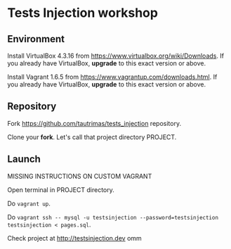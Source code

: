 # Tests Injection workshop

## Environment

Install VirtualBox 4.3.16 from https://www.virtualbox.org/wiki/Downloads. If you already have VirtualBox, **upgrade** to this exact version or above.

Install Vagrant 1.6.5 from https://www.vagrantup.com/downloads.html. If you already have VirtualBox, **upgrade** to this exact version or above.

## Repository

Fork https://github.com/tautrimas/tests_injection repository.

Clone your **fork**. Let's call that project directory PROJECT.

## Launch

MISSING INSTRUCTIONS ON CUSTOM VAGRANT

Open terminal in PROJECT directory.

Do `vagrant up`.

Do `vagrant ssh -- mysql -u testsinjection --password=testsinjection testsinjection < pages.sql`.

Check project at http://testsinjection.dev
omm
